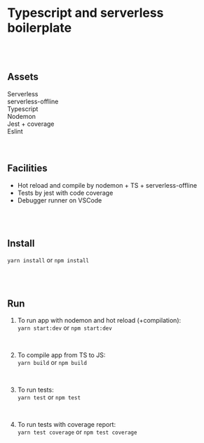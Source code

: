 # Typescript and serverless boilerplate
<br><br>

## Assets

Serverless<br>
serverless-offline<br>
Typescript<br>
Nodemon<br>
Jest + coverage<br>
Eslint<br>
<br><br>
## Facilities

- Hot reload and compile by nodemon + TS + serverless-offline<br>
- Tests by jest with code coverage<br>
- Debugger runner on VSCode

<br><br>
## Install

`yarn install` or `npm install`

<br><br>
## Run

1. To run app with nodemon and hot reload (+compilation): <br>
`yarn start:dev` or `npm start:dev`

<br>

2. To compile app from TS to JS: <br>
`yarn build` or `npm build`

<br>

3. To run tests: <br>
`yarn test` or `npm test`

<br>

4. To run tests with coverage report: <br>
`yarn test coverage` or `npm test coverage`
